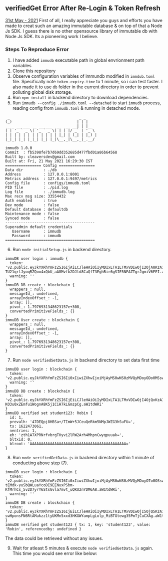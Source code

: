 ## verifiedGet Error After Re-Login & Token Refresh

<u>31st May - 2021</u>
First of all, I really appreciate you guys and efforts you have made to creat such an amazing immutable database & on top of that a Node Js SDK. I guess there is no other opensource library of immutable db with Node Js SDK. Its a pioneering work I believe.



### Steps To Reproduce Error

1. I have added  `immudb`  executable path in global envrionment path variables
2. Clone this repository
3. Observe configuration variables of immundb modified in `immdub.toml` file. Specifically note `token-expiry-time` to 1 minute, so i can test faster. I also made it to use `db` folder in the current directory in order to prevent polluting global disk storage.
4. Run `npm install` in backend directory to download dependencies.
5. Run `immudb --config ./immudb.toml --detached` to start `immudb` process, reading config from `immudb.toml` & running in detached mode.
```shell
 _                               _ _     
(_)                             | | |    
 _ _ __ ___  _ __ ___  _   _  __| | |__  
| | '_ ` _ \| '_ ` _ \| | | |/ _` | '_ \ 
| | | | | | | | | | | | |_| | (_| | |_) |
|_|_| |_| |_|_| |_| |_|\__,_|\__,_|_.__/ 

immudb 1.0.0
Commit  : fb5398fe7b7d69dd352685d477fbd01a86b64568
Built by: cleaversdev@gmail.com
Built at: Fri, 21 May 2021 16:29:30 IST
================ Config ================
Data dir         : ./db
Address          : 127.0.0.1:8001
Metrics address  : 127.0.0.1:9497/metrics
Config file      : configs/immudb.toml
PID file         : ./pid.log
Log file         : ./immudb.log
Max recv msg size: 33554432
Auth enabled     : true
Dev mode         : false
Default database : defaultdb
Maintenance mode : false
Synced mode      : false
----------------------------------------
Superadmin default credentials
   Username      : immudb
   Password      : immudb
========================================
```
6. Run `node initialSetup.js` in backend directory.
```shell
immuDB user login : immudb {
  token: 'v2.public.eyJkYXRhYmFzZSI6IjAiLCJleHAiOiIyMDIxLTA1LTMxVDIwOjI2OjA0KzA1OjMwIiwic3ViIjoiaW1tdWRiIn1w66ur0mPlTBZZAh-TU21qrlJyoqRZQoo4xQbU_aA8Mvfb2DJld8CaQfT3EghRir6gSIE5NFAZTgrJgmiV6FEI.aW1tdWRi',
  warning: ''
}
immuDB DB create : blockchain {
  wrappers_: null,
  messageId_: undefined,
  arrayIndexOffset_: -1,
  array: [],
  pivot_: 1.7976931348623157e+308,
  convertedPrimitiveFields_: {}
}
immuDB User create : blockchain {
  wrappers_: null,
  messageId_: undefined,
  arrayIndexOffset_: -1,
  array: [],
  pivot_: 1.7976931348623157e+308,
  convertedPrimitiveFields_: {}
}
```
7. Run `node verifiedSetData.js` in backend directory to set data first time
```shell
immuDB user login : blockchain {
  token: 'v2.public.eyJkYXRhYmFzZSI6Ii0xIiwiZXhwIjoiMjAyMS0wNS0zMVQyMDoyODo0MSswNTozMCIsInN1YiI6ImJsb2NrY2hhaW4ifVn4993REDQPRgWZcAKgSe_cYKdFZwZXBM6sex9Y5vPMIGvmWt1kEHH5nM47C2X7J_paffm92UWkexg0g_fAaw8.aW1tdWRi',
  warning: ''
}
immuDB DB create : blockchain {
  token: 'v2.public.eyJkYXRhYmFzZSI6IjEiLCJleHAiOiIyMDIxLTA1LTMxVDIwOjI4OjQxKzA1OjMwIiwic3ViIjoiYmxvY2tjaGFpbiJ9RG8xWRadI8j7WARjVoDlnbp6Z5_uo4u52OGxZJRe70_318hObpO-KO3u0xZEmfu1WognA8K5j1CiH7kLGmzpCg.aW1tdWRi'
}
immuDB verified set student123: Robin {
  id: 1,
  prevalh: '47DEQpj8HBSa+/TImW+5JCeuQeRkm5NMpJWZG3hSuFU=',
  ts: 1622473061,
  nentries: 1,
  eh: 'zth1A7XPRNrfvbrgTHyvi2lRW2Arh4MhpnCwyqpuuak=',
  bltxid: 0,
  blroot: 'AAAAAAAAAAAAAAAAAAAAAAAAAAAAAAAAAAAAAAAAAAA='
}
```
8. Run `node verifiedGetData.js` in backend directory within 1 minute of conducting above step (7).
```shell
immuDB user login : blockchain {
  token: 'v2.public.eyJkYXRhYmFzZSI6Ii0xIiwiZXhwIjoiMjAyMS0wNS0zMVQyMDoyOTo0OSswNTozMCIsInN1YiI6ImJsb2NrY2hhaW4ifTS0sRYw6NB98Y-tEMdk-yuSbQWLuaYcoDI9EENuxPSbm-KfMrhCs_5v2D7yrY6StsGvla7mvt_uQKU2nYDM6A8.aW1tdWRi',
  warning: ''
}
immuDB DB create : blockchain {
  token: 'v2.public.eyJkYXRhYmFzZSI6IjEiLCJleHAiOiIyMDIxLTA1LTMxVDIwOjI5OjQ5KzA1OjMwIiwic3ViIjoiYmxvY2tjaGFpbiJ9dDG_cR2EwwgJb8Xqa3z-swHponsFN6RtAMakzz1tyUKMn5xxd3HKGWYampLgLolp_MiBTGtewg35PmTjCuCXAg.aW1tdWRi'
}
immuDB verified get student123 { tx: 1, key: 'student123', value: 'Robin', referencedby: undefined }
```
The data could be retrieved without any issues.

9. Wait for atleast 5 minutes & execute `node verifiedGetData.js` again. This time you would see error like below:
```shell

```
